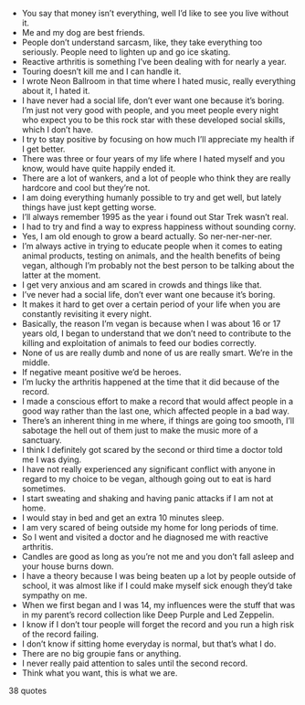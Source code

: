  - You say that money isn’t everything, well I’d like to see you live without it.
 - Me and my dog are best friends.
 - People don’t understand sarcasm, like, they take everything too seriously. People need to lighten up and go ice skating.
 - Reactive arthritis is something I’ve been dealing with for nearly a year.
 - Touring doesn’t kill me and I can handle it.
 - I wrote Neon Ballroom in that time where I hated music, really everything about it, I hated it.
 - I have never had a social life, don’t ever want one because it’s boring. I’m just not very good with people, and you meet people every night who expect you to be this rock star with these developed social skills, which I don’t have.
 - I try to stay positive by focusing on how much I’ll appreciate my health if I get better.
 - There was three or four years of my life where I hated myself and you know, would have quite happily ended it.
 - There are a lot of wankers, and a lot of people who think they are really hardcore and cool but they’re not.
 - I am doing everything humanly possible to try and get well, but lately things have just kept getting worse.
 - I’ll always remember 1995 as the year i found out Star Trek wasn’t real.
 - I had to try and find a way to express happiness without sounding corny.
 - Yes, I am old enough to grow a beard actually. So ner-ner-ner-ner.
 - I’m always active in trying to educate people when it comes to eating animal products, testing on animals, and the health benefits of being vegan, although I’m probably not the best person to be talking about the latter at the moment.
 - I get very anxious and am scared in crowds and things like that.
 - I’ve never had a social life, don’t ever want one because it’s boring.
 - It makes it hard to get over a certain period of your life when you are constantly revisiting it every night.
 - Basically, the reason I’m vegan is because when I was about 16 or 17 years old, I began to understand that we don’t need to contribute to the killing and exploitation of animals to feed our bodies correctly.
 - None of us are really dumb and none of us are really smart. We’re in the middle.
 - If negative meant positive we’d be heroes.
 - I’m lucky the arthritis happened at the time that it did because of the record.
 - I made a conscious effort to make a record that would affect people in a good way rather than the last one, which affected people in a bad way.
 - There’s an inherent thing in me where, if things are going too smooth, I’ll sabotage the hell out of them just to make the music more of a sanctuary.
 - I think I definitely got scared by the second or third time a doctor told me I was dying.
 - I have not really experienced any significant conflict with anyone in regard to my choice to be vegan, although going out to eat is hard sometimes.
 - I start sweating and shaking and having panic attacks if I am not at home.
 - I would stay in bed and get an extra 10 minutes sleep.
 - I am very scared of being outside my home for long periods of time.
 - So I went and visited a doctor and he diagnosed me with reactive arthritis.
 - Candles are good as long as you’re not me and you don’t fall asleep and your house burns down.
 - I have a theory because I was being beaten up a lot by people outside of school, it was almost like if I could make myself sick enough they’d take sympathy on me.
 - When we first began and I was 14, my influences were the stuff that was in my parent’s record collection like Deep Purple and Led Zeppelin.
 - I know if I don’t tour people will forget the record and you run a high risk of the record failing.
 - I don’t know if sitting home everyday is normal, but that’s what I do.
 - There are no big groupie fans or anything.
 - I never really paid attention to sales until the second record.
 - Think what you want, this is what we are.

38 quotes
